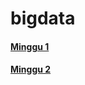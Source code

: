# bigdata

#### [Minggu 1](https://github.com/rodesta2212/bigdata/tree/master/minggu-01)
#### [Minggu 2](https://github.com/rodesta2212/bigdata/tree/master/minggu-02)
